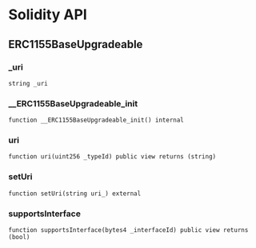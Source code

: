 # Solidity API

## ERC1155BaseUpgradeable

### _uri

```solidity
string _uri
```

### __ERC1155BaseUpgradeable_init

```solidity
function __ERC1155BaseUpgradeable_init() internal
```

### uri

```solidity
function uri(uint256 _typeId) public view returns (string)
```

### setUri

```solidity
function setUri(string uri_) external
```

### supportsInterface

```solidity
function supportsInterface(bytes4 _interfaceId) public view returns (bool)
```

